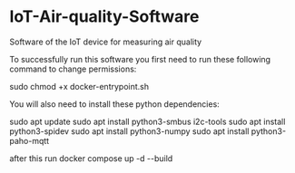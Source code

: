 # IoT-Air-quality-Software
Software of the IoT device for measuring air quality

To successfully run this software you first need to run these following command to change permissions:

sudo chmod +x docker-entrypoint.sh

You will also need to install these python dependencies:

sudo apt update
sudo apt install python3-smbus i2c-tools
sudo apt install python3-spidev
sudo apt install python3-numpy
sudo apt install python3-paho-mqtt

after this run docker compose up -d --build